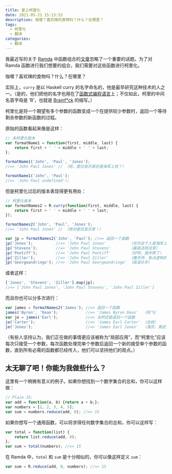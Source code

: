 ```yaml
---
title: 爱上柯里化
date: 2021-05-21 15:13:52
description: 咖喱？喜欢辣的食物吗？什么？在哪里？
tags:
  - 柯里化
  - 翻译
categories:
  - 翻译
---
```


我最近写的关于 [Ramda](https://github.com/ramda/ramda) 中函数组合的[文章](http://fr.umio.us/why-ramda/)忽略了一个重要的话题。为了对 Ramda 函数进行我们想要的组合，我们需要对这些函数进行柯里化。

咖喱？喜欢辣的食物吗？什么？在哪里？

实际上，`curry` 是以 Haskell curry 的名字命名的，他是最早研究这种技术的人之一。（是的，他们把他的名字也用在了[函数式编程语言](https://en.wikipedia.org/wiki/Haskell_(programming_language)≈)上；不仅如此，柯里的中间名首字母是 ‘B’，也就是 [Brainf*ck](https://en.wikipedia.org/wiki/Brainfuck≈) 的缩写。）

柯里化是将一个期望有多个参数的函数变成一个在提供较少参数时，返回一个等待剩余参数的新函数的过程。

原始的函数看起来像是这样：

```JavaScript
// 未柯里化版本
var formatName1 = function(first, middle, last) {
    return first + ' ' + middle + ' ' + last;
};

formatName1('John', 'Paul', 'Jones');
//=> 'John Paul Jones' // （呃，是位音乐家还是海军上校？）

formatName1('John', 'Paul');
//=> 'John Paul undefined');
```

但是柯里化过后的版本表现得更有用处：

```JavaScript
// 柯里化版本
var formatNames2 = R.curry(function(first, middle, last) {
    return first + ' ' + middle + ' ' + last;
});

formatNames2('John', 'Paul', 'Jones');
//=> 'John Paul Jones' // （绝对是位音乐家！）

var jp = formatNames2('John', 'Paul'); //=> 返回一个函数
jp('Jones');          //=> 'John Paul Jones'          （也许这个人是海军上将）
jp('Stevens');        //=> 'John Paul Stevens'        （最高法院法官）
jp('Pontiff');        //=> 'John Paul Pontiff'        （好吧，我作弊了）
jp('Ziller');         //=> 'John Paul Ziller'         （魔术师，有点虚构的感觉）
jp('Georgeandringo'); //=> 'John Paul Georgeandringo' （摇滚乐手）
```

或者这样：

```JavaScript
['Jones', 'Stevens', 'Ziller'].map(jp);
//=> ['John Paul Jones', 'John Paul Stevens', 'John Paul Ziller']
```

而且你也可以分多次进行：

```JavaScript
var james = formatNames2('James'); //=> 返回一个函数
james('Byron', 'Dean');            //=> 'James Byron Dean'  （阿飞）
var je = james('Earl');            //=> 当然还是返回一个函数
je('Carter');                      //=> 'James Earl Carter' （总统）
je('Jones');                       //=> 'James Earl Jones'  （演员，黑武士）
```

（有些人坚持认为，我们正在做的事情更应该被称为“局部应用”，而“柯里化”应该每次只接受一个参数，每次函数处理完单个参数后返回一个新的接受单个参数的函数，直到所有必需的函数都已经传入，他们可以坚持他们的观点。）

## 太无聊了吧！你能为我做些什么？

这里有一个稍微有意义的例子。如果你想找到一个数字集合的总和，你可以这样做：

```JavaScript
// Plain JS:
var add = function(a, b) {return a + b;};
var numbers = [1, 2, 3, 4, 5];
var sum = numbers.reduce(add, 0); //=> 15
```

如果你想写一个通用函数，可以将求得任何数字集合的总和，你可以这样写：

```JavaScript
var total = function(list) {
    return list.reduce(add, 0);
};
var sum = total(numbers); //=> 15
```

在 Ramda 中，`total` 和 `sum` 是十分相似的，你可以像这样定义 `sum`：

```JavaScript
var sum = R.reduce(add, 0, numbers); //=> 15
```
